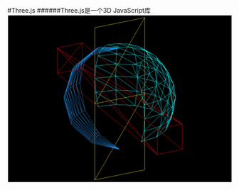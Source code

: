 #Three.js
######Three.js是一个3D JavaScript库
![image](https://github.com/ChengYiFan/three.js/raw/master/img/geometry.png)
